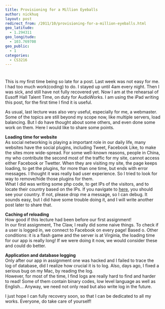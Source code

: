```yaml
---
title: Provisioning for a Million Eyeballs
author: nickhuq
layout: post
redirect_from: /2011/10/provisioning-for-a-million-eyeballs.html
geo_latitude:
  - 1.294311
geo_longitude:
  - 103.769708
geo_public:
  - 1
categories:
  - CS3216
---
```

# 

This is my first time being so late for a post. Last week was not easy for me. I had too much work(coding) to do. I stayed up until 4am every night. Then I was sick, and still have not fully recovered yet. Now I am at the rehearsal of Eusoff Hall Talent Time, on duty for AudioWorks. I am using the iPad writing this post, for the first time I find it is useful.

As usual, last lecture was also very useful, especially for me, a webmaster. Some of the topics are still beyond my scope now, like multiple servers, load balancing. But I do have thought about some others, and even done some work on them. Here I would like to share some points.

**Loading time for website**  
As social networking is playing a important role in our daily life, many websites have the social plugins, including Tweet, Facebook Like, to make the sites more wide-spread. For some well-known reasons, people in China, my who contribute the second most of the traffic for my site, cannot access either Facebook or Twetter. When they are visiting my site, the page keeps loading, to get the plugins, for more than one time, but ends with error messages. I thought it was really bad user experience. So I tried to look for way to remove/hide those plugins for them.  
What I did was writing some php code, to get IPs of the visitors, and to locate their country based on the IPs. If you navigate to [here][1], you should see your country. If not, please drop me a message, so I can debug. It sounds easy, but I did have some trouble doing it, and I will write another post later to share that.

 [1]: http://www.huqiangty.com/lab/getVisitorCountry.php

**Caching of reloading**  
How good if this lecture had been before our first assignment!  
In our first assignment, The Claw, I really did some naive things. To check if a user is logged in, we connect to Facebook on every page! Based o. Other conditions: it is a flash game and the server is at Virginia, the loading time for our app is really long! If we were doing it now, we would consider these and could do better.

**Application and database logging**  
Only after our app in assignment one was hacked and I failed to trace the log of database, did I realize how crucial it is to log. Also, days ago, I fixed a serious bug on my Mac, by reading the log.  
However, for most of the time, I find logs are really hard to find and harder to read! Some of them contain binary codes, low level language as well as English… Anyway, we need not only read but also write log in the future.

I just hope I can fully recovery soon, so that I can be dedicated to all my works. Everyone, do take care of yourself!